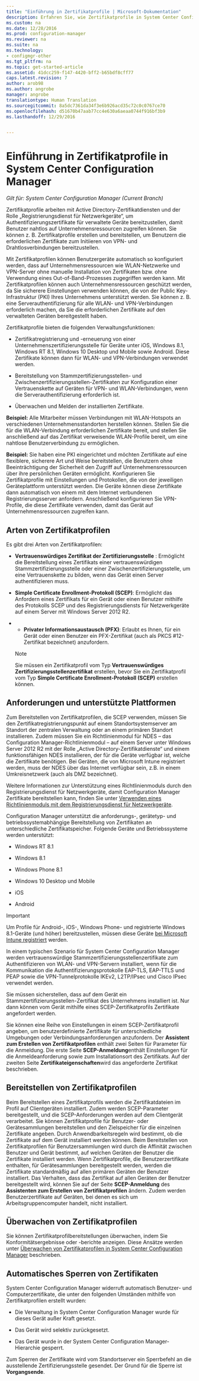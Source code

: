 ```yaml
---
title: "Einführung in Zertifikatprofile | Microsoft-Dokumentation"
description: Erfahren Sie, wie Zertifikatprofile in System Center Configuration Manager mit den Active Directory-Zertifikatdiensten funktionieren.
ms.custom: na
ms.date: 12/28/2016
ms.prod: configuration-manager
ms.reviewer: na
ms.suite: na
ms.technology:
- configmgr-other
ms.tgt_pltfrm: na
ms.topic: get-started-article
ms.assetid: 41dcc259-f147-4420-bff2-b65bdf8cff77
caps.latest.revision: 7
author: arob98
ms.author: angrobe
manager: angrobe
translationtype: Human Translation
ms.sourcegitcommit: 8a5dc7361da34f3e6b926acd35c72c0c0767ce70
ms.openlocfilehash: d51670b47aab77cc4e630a6aeaa0744f916bf3b9
ms.lasthandoff: 12/29/2016


---
```

# <a name="introduction-to-certificate-profiles-in-system-center-configuration-manager"></a>Einführung in Zertifikatprofile in System Center Configuration Manager

*Gilt für: System Center Configuration Manager (Current Branch)*


Zertifikatprofile arbeiten mit Active Directory-Zertifikatdiensten und der Rolle „Registrierungsdienst für Netzwerkgeräte“, um Authentifizierungszertifikate für verwaltete Geräte bereitzustellen, damit Benutzer nahtlos auf Unternehmensressourcen zugreifen können. Sie können z. B. Zertifikatprofile erstellen und bereitstellen, um Benutzern die erforderlichen Zertifikate zum Initiieren von VPN- und Drahtlosverbindungen bereitzustellen. 

Mit Zertifikatprofilen können Benutzergeräte automatisch so konfiguriert werden, dass auf Unternehmensressourcen wie WLAN-Netzwerke und VPN-Server ohne manuelle Installation von Zertifikaten bzw. ohne Verwendung eines Out-of-Band-Prozesses zugegriffen werden kann. Mit Zertifikatprofilen können auch Unternehmensressourcen geschützt werden, da Sie sicherere Einstellungen verwenden können, die von der Public Key-Infrastruktur (PKI) Ihres Unternehmens unterstützt werden. Sie können z. B. eine Serverauthentifizierung für alle WLAN- und VPN-Verbindungen erforderlich machen, da Sie die erforderlichen Zertifikate auf den verwalteten Geräten bereitgestellt haben.   

Zertifikatprofile bieten die folgenden Verwaltungsfunktionen:  

-   Zertifikatregistrierung und -erneuerung von einer Unternehmenszertifizierungsstelle für Geräte unter iOS, Windows 8.1, Windows RT 8.1, Windows 10 Desktop und Mobile sowie Android. Diese Zertifikate können dann für WLAN- und VPN-Verbindungen verwendet werden.  

-   Bereitstellung von Stammzertifizierungsstellen- und Zwischenzertifizierungsstellen-Zertifikaten zur Konfiguration einer Vertrauenskette auf Geräten für VPN- und WLAN-Verbindungen, wenn die Serverauthentifizierung erforderlich ist.  

-   Überwachen und Melden der installierten Zertifikate.  

**Beispiel:** Alle Mitarbeiter müssen Verbindungen mit WLAN-Hotspots an verschiedenen Unternehmensstandorten herstellen können. Stellen Sie die für die WLAN-Verbindung erforderlichen Zertifikate bereit, und stellen Sie anschließend auf das Zertifikat verweisende WLAN-Profile bereit, um eine nahtlose Benutzerverbindung zu ermöglichen.  

**Beispiel:** Sie haben eine PKI eingerichtet und möchten Zertifikate auf eine flexiblere, sicherere Art und Weise bereitstellen, die Benutzern ohne Beeinträchtigung der Sicherheit den Zugriff auf Unternehmensressourcen über ihre persönlichen Geräten ermöglicht. Konfigurieren Sie Zertifikatprofile mit Einstellungen und Protokollen, die von der jeweiligen Geräteplattform unterstützt werden. Die Geräte können diese Zertifikate dann automatisch von einem mit dem Internet verbundenen Registrierungsserver anfordern. Anschließend konfigurieren Sie VPN-Profile, die diese Zertifikate verwenden, damit das Gerät auf Unternehmensressourcen zugreifen kann.  

## <a name="types-of-certificate-profiles"></a>Arten von Zertifikatprofilen  
 Es gibt drei Arten von Zertifikatprofilen:  

-   **Vertrauenswürdiges Zertifikat der Zertifizierungsstelle** : Ermöglicht die Bereitstellung eines Zertifikats einer vertrauenswürdigen Stammzertifizierungsstelle oder einer Zwischenzertifizierungsstelle, um eine Vertrauenskette zu bilden, wenn das Gerät einen Server authentifizieren muss.  

-   **Simple Certificate Enrollment-Protokoll (SCEP)**: Ermöglicht das Anfordern eines Zertifikats für ein Gerät oder einen Benutzer mithilfe des Protokolls SCEP und des Registrierungsdiensts für Netzwerkgeräte auf einem Server mit Windows Server 2012 R2.
-   -   **Privater Informationsaustausch (PFX)**: Erlaubt es Ihnen, für ein Gerät oder einen Benutzer ein PFX-Zertifikat (auch als PKCS #12-Zertifikat bezeichnet) anzufordern.

    > [!NOTE]  
    >  Sie müssen ein Zertifikatprofil vom Typ **Vertrauenswürdiges Zertifizierungsstellenzertifikat** erstellen, bevor Sie ein Zertifikatprofil vom Typ **Simple Certificate Enrollment-Protokoll (SCEP)** erstellen können.  

## <a name="requirements-and-supported-platforms"></a>Anforderungen und unterstützte Plattformen  
 Zum Bereitstellen von Zertifikatprofilen, die SCEP verwenden, müssen Sie den Zertifikatregistrierungspunkt auf einem Standortsystemserver am Standort der zentralen Verwaltung oder an einem primären Standort installieren. Zudem müssen Sie ein Richtlinienmodul für NDES – das Configuration Manager-Richtlinienmodul – auf einem Server unter Windows Server 2012 R2 mit der Rolle „Active Directory-Zertifikatdienste“ und einem funktionsfähigen NDES installieren, der für die Geräte verfügbar ist, welche die Zertifikate benötigen. Bei Geräten, die von Microsoft Intune registriert werden, muss der NDES über das Internet verfügbar sein, z.B. in einem Umkreisnetzwerk (auch als DMZ bezeichnet).  

 Weitere Informationen zur Unterstützung eines Richtlinienmoduls durch den Registrierungsdienst für Netzwerkgeräte, damit Configuration Manager Zertifikate bereitstellen kann, finden Sie unter [Verwenden eines Richtlinienmoduls mit dem Registrierungsdienst für Netzwerkgeräte](http://go.microsoft.com/fwlink/p/?LinkId=328657).  

 Configuration Manager unterstützt die anforderungs-, gerätetyp- und betriebssystemabhängige Bereitstellung von Zertifikaten an unterschiedliche Zertifikatspeicher. Folgende Geräte und Betriebssysteme werden unterstützt:  

-   Windows RT 8.1  

-   Windows 8.1  

-   Windows Phone 8.1  

-   Windows 10 Desktop und Mobile  

-   iOS  

-   Android  

> [!IMPORTANT]  
>  Um Profile für Android-, iOS-, Windows Phone- und registrierte Windows 8.1-Geräte (und höher) bereitzustellen, müssen diese Geräte [bei Microsoft Intune registriert](https://technet.microsoft.com/en-us/library/dn646962.aspx) werden.   

In einem typischen Szenario für System Center Configuration Manager werden vertrauenswürdige Stammzertifizierungsstellenzertifikate zum Authentifizieren von WLAN- und VPN-Servern installiert, wenn für die Kommunikation die Authentifizierungsprotokolle EAP-TLS, EAP-TTLS und PEAP sowie die VPN-Tunnelprotokolle IKEv2, L2TP/IPsec und Cisco IPsec verwendet werden.  

Sie müssen sicherstellen, dass auf dem Gerät ein Stammzertifizierungsstellen-Zertifikat des Unternehmens installiert ist. Nur dann können vom Gerät mithilfe eines SCEP-Zertifikatprofils Zertifikate angefordert werden.  

Sie können eine Reihe von Einstellungen in einem SCEP-Zertifikatprofil angeben, um benutzerdefinierte Zertifikate für unterschiedliche Umgebungen oder Verbindungsanforderungen anzufordern. Der **Assistent zum Erstellen von Zertifikatprofilen** enthält zwei Seiten für Parameter für die Anmeldung. Die erste Seite **SCEP-Anmeldung**enthält Einstellungen für die Anmeldeanforderung sowie zum Installationsort des Zertifikats. Auf der zweiten Seite **Zertifikateigenschaften**wird das angeforderte Zertifikat beschrieben.  

## <a name="deploying-certificate-profiles"></a>Bereitstellen von Zertifikatprofilen  
 Beim Bereitstellen eines Zertifikatprofils werden die Zertifikatdateien im Profil auf Clientgeräten installiert. Zudem werden SCEP-Parameter bereitgestellt, und die SCEP-Anforderungen werden auf dem Clientgerät verarbeitet. Sie können Zertifikatprofile für Benutzer- oder Gerätesammlungen bereitstellen und den Zielspeicher für die einzelnen Zertifikate angeben. Durch Anwendbarkeitsregeln wird bestimmt, ob die Zertifikate auf dem Gerät installiert werden können. Beim Bereitstellen von Zertifikatprofilen für Benutzersammlungen wird durch die Affinität zwischen Benutzer und Gerät bestimmt, auf welchen Geräten der Benutzer die Zertifikate installiert werden. Wenn Zertifikatprofile, die Benutzerzertifikate enthalten, für Gerätesammlungen bereitgestellt werden, werden die Zertifikate standardmäßig auf allen primären Geräten der Benutzer installiert. Das Verhalten, dass das Zertifikat auf allen Geräten der Benutzer bereitgestellt wird, können Sie auf der Seite **SCEP-Anmeldung** des **Assistenten zum Erstellen von Zertifikatprofilen** ändern. Zudem werden Benutzerzertifikate auf Geräten, bei denen es sich um Arbeitsgruppencomputer handelt, nicht installiert.  

## <a name="monitoring-certificate-profiles"></a>Überwachen von Zertifikatprofilen  

Sie können Zertifikatprofilbereitstellungen überwachen, indem Sie Konformitätsergebnisse oder -berichte anzeigen. Diese Ansätze werden unter [Überwachen von Zertifikatprofilen in System Center Configuration Manager](/sccm/protect/deploy-use/monitor-certificate-profiles) beschrieben.


## <a name="automatic-revocation-of-certificates"></a>Automatisches Sperren von Zertifikaten  
 System Center Configuration Manager widerruft automatisch Benutzer- und Computerzertifikate, die unter den folgenden Umständen mithilfe von Zertifikatprofilen erstellt wurden:  

-   Die Verwaltung in System Center Configuration Manager wurde für dieses Gerät außer Kraft gesetzt.  

-   Das Gerät wird selektiv zurückgesetzt.  

-   Das Gerät wurde in der System Center Configuration Manager-Hierarchie gesperrt.  

 Zum Sperren der Zertifikate wird vom Standortserver ein Sperrbefehl an die ausstellende Zertifizierungsstelle gesendet. Der Grund für die Sperre ist **Vorgangsende**.  

